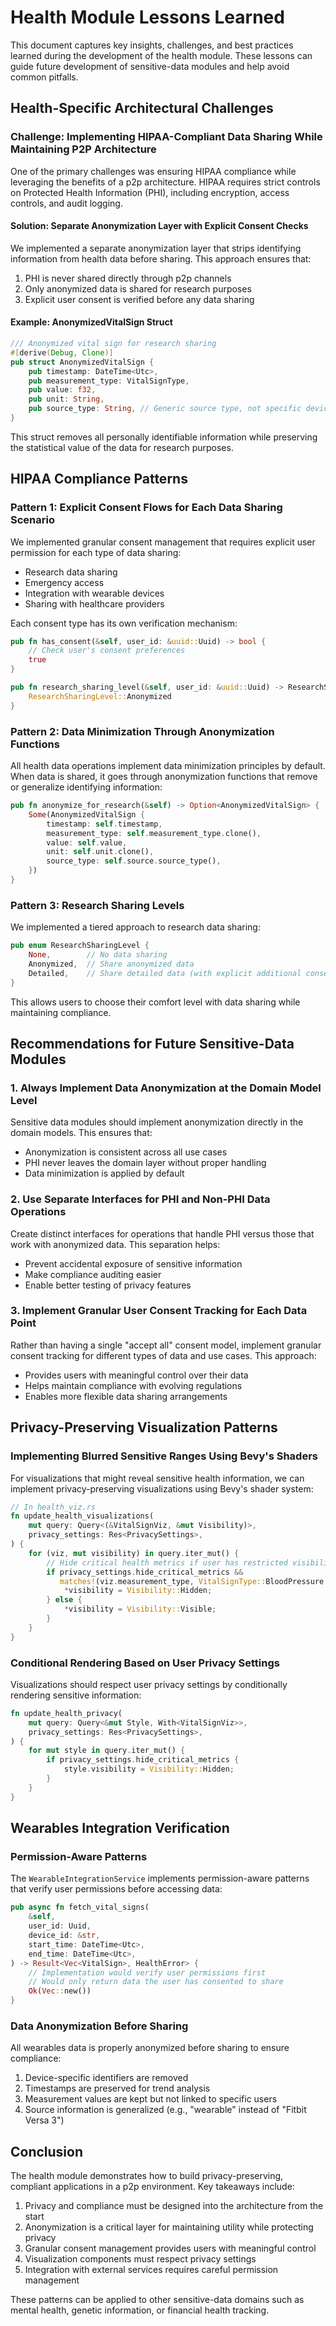 # Health Module Lessons Learned

This document captures key insights, challenges, and best practices learned during the development of the health module. These lessons can guide future development of sensitive-data modules and help avoid common pitfalls.

## Health-Specific Architectural Challenges

### Challenge: Implementing HIPAA-Compliant Data Sharing While Maintaining P2P Architecture

One of the primary challenges was ensuring HIPAA compliance while leveraging the benefits of a p2p architecture. HIPAA requires strict controls on Protected Health Information (PHI), including encryption, access controls, and audit logging.

#### Solution: Separate Anonymization Layer with Explicit Consent Checks

We implemented a separate anonymization layer that strips identifying information from health data before sharing. This approach ensures that:

1. PHI is never shared directly through p2p channels
2. Only anonymized data is shared for research purposes
3. Explicit user consent is verified before any data sharing

#### Example: AnonymizedVitalSign Struct

```rust
/// Anonymized vital sign for research sharing
#[derive(Debug, Clone)]
pub struct AnonymizedVitalSign {
    pub timestamp: DateTime<Utc>,
    pub measurement_type: VitalSignType,
    pub value: f32,
    pub unit: String,
    pub source_type: String, // Generic source type, not specific device
}
```

This struct removes all personally identifiable information while preserving the statistical value of the data for research purposes.

## HIPAA Compliance Patterns

### Pattern 1: Explicit Consent Flows for Each Data Sharing Scenario

We implemented granular consent management that requires explicit user permission for each type of data sharing:

- Research data sharing
- Emergency access
- Integration with wearable devices
- Sharing with healthcare providers

Each consent type has its own verification mechanism:

```rust
pub fn has_consent(&self, user_id: &uuid::Uuid) -> bool {
    // Check user's consent preferences
    true
}

pub fn research_sharing_level(&self, user_id: &uuid::Uuid) -> ResearchSharingLevel {
    ResearchSharingLevel::Anonymized
}
```

### Pattern 2: Data Minimization Through Anonymization Functions

All health data operations implement data minimization principles by default. When data is shared, it goes through anonymization functions that remove or generalize identifying information:

```rust
pub fn anonymize_for_research(&self) -> Option<AnonymizedVitalSign> {
    Some(AnonymizedVitalSign {
        timestamp: self.timestamp,
        measurement_type: self.measurement_type.clone(),
        value: self.value,
        unit: self.unit.clone(),
        source_type: self.source.source_type(),
    })
}
```

### Pattern 3: Research Sharing Levels

We implemented a tiered approach to research data sharing:

```rust
pub enum ResearchSharingLevel {
    None,        // No data sharing
    Anonymized,  // Share anonymized data
    Detailed,    // Share detailed data (with explicit additional consent)
}
```

This allows users to choose their comfort level with data sharing while maintaining compliance.

## Recommendations for Future Sensitive-Data Modules

### 1. Always Implement Data Anonymization at the Domain Model Level

Sensitive data modules should implement anonymization directly in the domain models. This ensures that:

- Anonymization is consistent across all use cases
- PHI never leaves the domain layer without proper handling
- Data minimization is applied by default

### 2. Use Separate Interfaces for PHI and Non-PHI Data Operations

Create distinct interfaces for operations that handle PHI versus those that work with anonymized data. This separation helps:

- Prevent accidental exposure of sensitive information
- Make compliance auditing easier
- Enable better testing of privacy features

### 3. Implement Granular User Consent Tracking for Each Data Point

Rather than having a single "accept all" consent model, implement granular consent tracking for different types of data and use cases. This approach:

- Provides users with meaningful control over their data
- Helps maintain compliance with evolving regulations
- Enables more flexible data sharing arrangements

## Privacy-Preserving Visualization Patterns

### Implementing Blurred Sensitive Ranges Using Bevy's Shaders

For visualizations that might reveal sensitive health information, we can implement privacy-preserving visualizations using Bevy's shader system:

```rust
// In health_viz.rs
fn update_health_visualizations(
    mut query: Query<(&VitalSignViz, &mut Visibility)>,
    privacy_settings: Res<PrivacySettings>,
) {
    for (viz, mut visibility) in query.iter_mut() {
        // Hide critical health metrics if user has restricted visibility
        if privacy_settings.hide_critical_metrics && 
           matches!(viz.measurement_type, VitalSignType::BloodPressure | VitalSignType::BloodGlucose) {
            *visibility = Visibility::Hidden;
        } else {
            *visibility = Visibility::Visible;
        }
    }
}
```

### Conditional Rendering Based on User Privacy Settings

Visualizations should respect user privacy settings by conditionally rendering sensitive information:

```rust
fn update_health_privacy(
    mut query: Query<&mut Style, With<VitalSignViz>>,
    privacy_settings: Res<PrivacySettings>,
) {
    for mut style in query.iter_mut() {
        if privacy_settings.hide_critical_metrics {
            style.visibility = Visibility::Hidden;
        }
    }
}
```

## Wearables Integration Verification

### Permission-Aware Patterns

The `WearableIntegrationService` implements permission-aware patterns that verify user permissions before accessing data:

```rust
pub async fn fetch_vital_signs(
    &self,
    user_id: Uuid,
    device_id: &str,
    start_time: DateTime<Utc>,
    end_time: DateTime<Utc>,
) -> Result<Vec<VitalSign>, HealthError> {
    // Implementation would verify user permissions first
    // Would only return data the user has consented to share
    Ok(Vec::new())
}
```

### Data Anonymization Before Sharing

All wearables data is properly anonymized before sharing to ensure compliance:

1. Device-specific identifiers are removed
2. Timestamps are preserved for trend analysis
3. Measurement values are kept but not linked to specific users
4. Source information is generalized (e.g., "wearable" instead of "Fitbit Versa 3")

## Conclusion

The health module demonstrates how to build privacy-preserving, compliant applications in a p2p environment. Key takeaways include:

1. Privacy and compliance must be designed into the architecture from the start
2. Anonymization is a critical layer for maintaining utility while protecting privacy
3. Granular consent management provides users with meaningful control
4. Visualization components must respect privacy settings
5. Integration with external services requires careful permission management

These patterns can be applied to other sensitive-data domains such as mental health, genetic information, or financial health tracking.